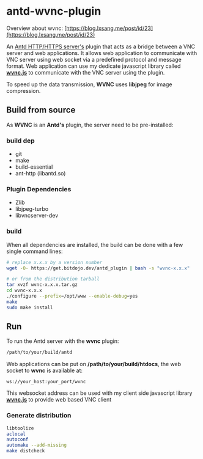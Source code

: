 # antd-wvnc-plugin

Overview about wvnc: [https://blog.lxsang.me/post/id/23](https://blog.lxsang.me/post/id/23)

An [Antd HTTP/HTTPS server's](https://github.com/lxsang/ant-http) plugin that acts as a bridge between a VNC server and web applications. It allows web application to communicate with VNC server using web socket via a predefined protocol and message format. Web application can use my dedicate javascript library called [**wvnc.js**](https://github.com/lxsang/wvnc.js) to communicate with the VNC server using the plugin.

To speed up the data transmission, **WVNC** uses **libjpeg** for image compression.

## Build from source
As **WVNC** is an **Antd's** plugin, the server need to be pre-installed:

### build dep
* git
* make
* build-essential
* ant-http (libantd.so)


### Plugin Dependencies
* Zlib
* libjpeg-turbo
* libvncserver-dev

### build
When all dependencies are installed, the build can be done with a few single command lines:

```bash
# replace x.x.x by a version number
wget -O- https://get.bitdojo.dev/antd_plugin | bash -s "wvnc-x.x.x"

# or from the distribution tarball
tar xvzf wvnc-x.x.x.tar.gz
cd wvnc-x.x.x
./configure --prefix=/opt/www --enable-debug=yes
make
sudo make install

```

## Run
To run the Antd server with the **wvnc** plugin:
```sh
/path/to/your/build/antd
```

Web applications can be put on **/path/to/your/build/htdocs**, the web socket to **wvnc** is available at:
```
ws://your_host:your_port/wvnc
```
This websocket address can be used with my client side javascript library [**wvnc.js**](https://github.com/lxsang/wvnc.js) to provide web based VNC client 

### Generate distribution
```sh
libtoolize
aclocal
autoconf
automake --add-missing
make distcheck
``` 
